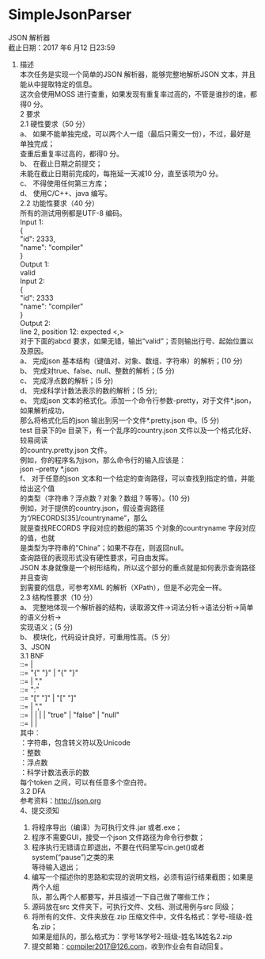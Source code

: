 # SimpleJsonParser
JSON 解析器       
截止日期：2017 年6 月12 日23:59     
1. 描述     
本次任务是实现一个简单的JSON 解析器，能够完整地解析JSON 文本，并且能从中提取特定的信息。        
这次会使用MOSS 进行查重，如果发现有重复率过高的，不管是谁抄的谁，都得0 分。         
2 要求      
2.1 硬性要求（50 分）     
a、 如果不能单独完成，可以两个人一组（最后只需交一份），不过，最好是单独完成；     
查重后重复率过高的，都得0 分。     
b、 在截止日期之前提交；    
未能在截止日期前完成的，每拖延一天减10 分，直至该项为0 分。    
c、 不得使用任何第三方库；   
d、 使用C/C++、java 编写。  
2.2 功能性要求（40 分）   
所有的测试用例都是UTF-8 编码。   
Input 1:  
{   
"id": 2333,     
"name": "compiler"    
}   
Output 1:    
valid    
Input 2:    
{   
"id": 2333  
"name": "compiler"   
}    
Output 2:    
line 2, position 12: expected <,>    
对于下面的abcd 要求，如果无错，输出“valid”；否则输出行号、起始位置以及原因。   
a、 完成json 基本结构（键值对、对象、数组、字符串）的解析；(10 分)   
b、 完成对true、false、null、整数的解析；(5 分)   
c、 完成浮点数的解析；(5 分)   
d、 完成科学计数法表示的数的解析；(5 分);   
e、 完成json 文本的格式化。添加一个命令行参数-pretty，对于文件*.json，如果解析成功，   
那么将格式化后的json 输出到另一个文件*.pretty.json 中。(5 分)    
test 目录下的e 目录下，有一个乱序的country.json 文件以及一个格式化好、较易阅读   
的country.pretty.json 文件。   
例如，你的程序名为json，那么命令行的输入应该是：   
json –pretty *.json   
f、 对于任意的json 文本和一个给定的查询路径，可以查找到指定的值，并能给出这个值  
的类型（字符串？浮点数？对象？数组？等等）。(10 分)   
例如，对于提供的country.json，假设查询路径为“/RECORDS[35]/countryname”，那么   
就是查找RECORDS 字段对应的数组的第35 个对象的countryname 字段对应的值，也就   
是类型为字符串的“China”；如果不存在，则返回null。   
查询路径的表现形式没有硬性要求，可自由发挥。   
JSON 本身就像是一个树形结构，所以这个部分的重点就是如何表示查询路径并且查询   
到需要的信息，可参考XML 的解析（XPath），但是不必完全一样。     
2.3 结构性要求（10 分）   
a、 完整地体现一个解析器的结构，读取源文件->词法分析->语法分析->简单的语义分析->   
实现语义；(5 分)   
b、 模块化，代码设计良好，可重用性高。（5 分）  
3、JSON  
3.1 BNF  
<json> ::= <object> | <array>  
<object> ::= "{" "}" | "{" <members> "}"  
<members> ::= <pair> | <pair> "," <members>  
<pair> ::= <string> ":" <value>  
<array> ::= "[" "]" | "[" <elements> "]"  
<elements> ::= <value> | <value> "," <elements>  
<value> ::= <string> | <number> | <object> | <array> | "true" | "false" | "null"  
<number> ::= <integer> | <float> | <scientific>  
其中：  
<string>：字符串，包含转义符以及Unicode  
<integer>：整数  
<float>：浮点数  
<scientific>：科学计数法表示的数  
每个token 之间，可以有任意多个空白符。  
3.2 DFA  
参考资料：http://json.org  
4、提交须知  
1) 将程序导出（编译）为可执行文件.jar 或者.exe；  
2) 程序不需要GUI，接受一个json 文件路径为命令行参数；  
3) 程序执行无错请立即退出，不要在代码里写cin.get()或者system(“pause”)之类的来  
等待输入退出；  
4) 编写一个描述你的思路和实现的说明文档，必须有运行结果截图；如果是两个人组  
队，那么两个人都要写，并且描述一下自己做了哪些工作； 
5) 源码放在src 文件夹下，可执行文件、文档、测试用例与src 同级；  
6) 将所有的文件、文件夹放在.zip 压缩文件中，文件名格式：学号-班级-姓名.zip；  
如果是组队的，那么格式为：学号1&学号2-班级-姓名1&姓名2.zip    
7) 提交邮箱：compiler2017@126.com，收到作业会有自动回复。  
